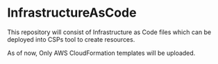 # InfrastructureAsCode
This repository will consist of Infrastructure as Code files which can be deployed into CSPs tool to create resources.

As of now, Only AWS CloudFormation templates will be uploaded.
